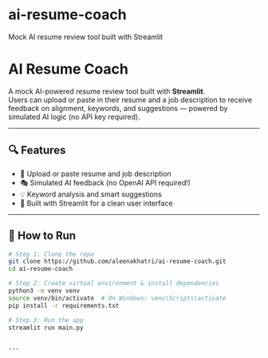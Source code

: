# ai-resume-coach
Mock AI resume review tool built with Streamlit
# AI Resume Coach

A mock AI-powered resume review tool built with **Streamlit**.  
Users can upload or paste in their resume and a job description to receive feedback on alignment, keywords, and suggestions — powered by simulated AI logic (no API key required).

---

## 🔍 Features

- 📄 Upload or paste resume and job description
- 🎭 Simulated AI feedback (no OpenAI API required!)
- 💡 Keyword analysis and smart suggestions
- 🔧 Built with Streamlit for a clean user interface

---

## 🚀 How to Run

```bash
# Step 1: Clone the repo
git clone https://github.com/aleenakhatri/ai-resume-coach.git
cd ai-resume-coach

# Step 2: Create virtual environment & install dependencies
python3 -m venv venv
source venv/bin/activate  # On Windows: venv\Scripts\activate
pip install -r requirements.txt

# Step 3: Run the app
streamlit run main.py


---


